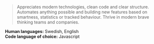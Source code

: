 > Appreciates modern technologies, clean code and clear structure. Automates anything possible and building new features based on smartness, statistics or tracked behaviour. Thrive in modern brave thinking teams and companies.  

**Human languages:** Swedish, English  
**Code language of choice:** Javascript  
